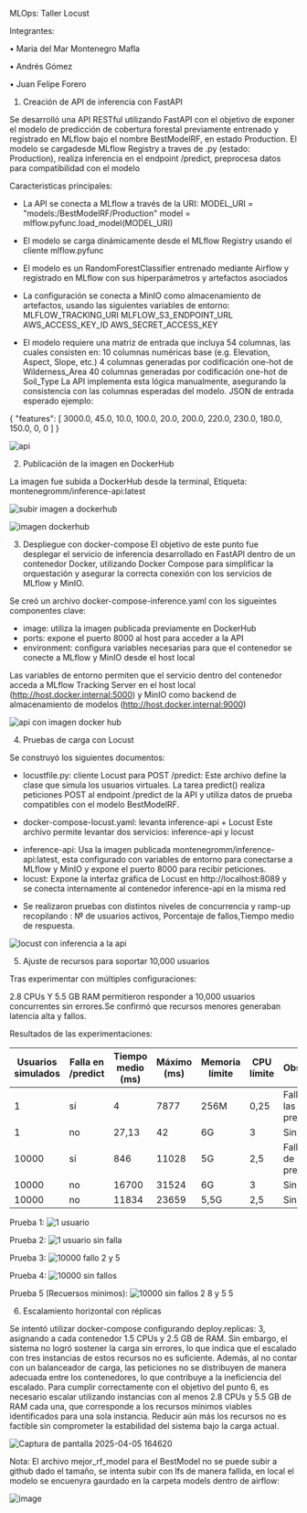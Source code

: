 
MLOps: Taller Locust

Integrantes: 

•	Maria del Mar Montenegro Mafla

•	Andrés Gómez

•	Juan Felipe Forero 

1. Creación de API de inferencia con FastAPI

Se desarrolló una API RESTful utilizando FastAPI con el objetivo de exponer el modelo de predicción de cobertura forestal previamente entrenado y registrado en MLflow bajo el nombre BestModelRF, en estado Production. El modelo se cargadesde MLflow Registry a traves de .py (estado: Production), realiza inferencia en el endpoint /predict, preprocesa datos para compatibilidad con el modelo

Caracteristicas principales:
* La API se conecta a MLflow a través de la URI:
  MODEL_URI = "models:/BestModelRF/Production"
  model = mlflow.pyfunc.load_model(MODEL_URI)

* El modelo se carga dinámicamente desde el MLflow Registry usando el cliente mlflow.pyfunc
* El modelo es un RandomForestClassifier entrenado mediante Airflow y registrado en MLflow con sus hiperparámetros y artefactos asociados
* La configuración se conecta a MinIO como almacenamiento de artefactos, usando las siguientes variables de entorno:
  MLFLOW_TRACKING_URI
  MLFLOW_S3_ENDPOINT_URL
  AWS_ACCESS_KEY_ID
  AWS_SECRET_ACCESS_KEY

* El modelo requiere una matriz de entrada que incluya 54 columnas, las cuales consisten en:
  10 columnas numéricas base (e.g. Elevation, Aspect, Slope, etc.)
  4 columnas generadas por codificación one-hot de Wilderness_Area
  40 columnas generadas por codificación one-hot de Soil_Type
La API implementa esta lógica manualmente, asegurando la consistencia con las columnas esperadas del modelo. JSON de entrada esperado ejemplo:

{
  "features": [
    3000.0, 45.0, 10.0,
    100.0, 20.0, 200.0,
    220.0, 230.0, 180.0, 150.0,
    0, 0
  ]
}

![api](https://github.com/user-attachments/assets/39a21de4-ae01-4e45-a10c-70a791e51a67)


2. Publicación de la imagen en DockerHub

La imagen fue subida a DockerHub desde la terminal, Etiqueta: montenegromm/inference-api:latest

![subir imagen a dockerhub](https://github.com/user-attachments/assets/9433c565-af58-47cb-a672-db819de186f6)

![imagen dockerhub](https://github.com/user-attachments/assets/7282daab-8035-414e-8ad0-d0ce0778cbfc)


3. Despliegue con docker-compose
El objetivo de este punto fue desplegar el servicio de inferencia desarrollado en FastAPI dentro de un contenedor Docker, utilizando Docker Compose para simplificar la orquestación y asegurar la correcta conexión con los servicios de MLflow y MinIO.

Se creó un archivo docker-compose-inference.yaml con los sigueintes componentes clave:

* image: utiliza la imagen publicada previamente en DockerHub
* ports: expone el puerto 8000 al host para acceder a la API
* environment: configura variables necesarias para que el contenedor se conecte a MLflow y MinIO desde el host local
  
Las variables de entorno permiten que el servicio dentro del contenedor acceda a MLflow Tracking Server en el host local (http://host.docker.internal:5000) y MinIO como backend de almacenamiento de modelos (http://host.docker.internal:9000)

![api con imagen docker hub](https://github.com/user-attachments/assets/78b06014-2cad-4c0d-984d-fbcfe6c28e1d)

4. Pruebas de carga con Locust

Se construyó los siguientes documentos:

* locustfile.py: cliente Locust para POST /predict:
Este archivo define la clase que simula los usuarios virtuales. La tarea predict() realiza peticiones POST al endpoint /predict de la API y utiliza datos de prueba compatibles con el modelo BestModelRF.

* docker-compose-locust.yaml: levanta inference-api + Locust
 Este archivo permite levantar dos servicios: inference-api y locust
 - inference-api: Usa la imagen publicada montenegromm/inference-api:latest, esta configurado con variables de entorno para conectarse a MLflow y MinIO y expone el puerto 8000 para recibir peticiones.
 - locust: Expone la interfaz gráfica de Locust en http://localhost:8089 y se conecta internamente al contenedor inference-api en la misma red

* Se realizaron pruebas con distintos niveles de concurrencia y ramp-up recopilando : № de usuarios activos, Porcentaje de fallos,Tiempo medio de respuesta.

![locust con inferencia a la api](https://github.com/user-attachments/assets/d0fef7ac-c342-4055-b72f-877000dc0a0a)

5. Ajuste de recursos para soportar 10,000 usuarios

Tras experimentar con múltiples configuraciones:

2.8 CPUs Y 5.5 GB RAM permitieron responder a 10,000 usuarios concurrentes sin errores.Se confirmó que recursos menores generaban latencia alta y fallos.

Resultados de las experimentaciones:

| Usuarios simulados | Falla en /predict | Tiempo medio (ms) | Máximo (ms) | Memoria límite | CPU límite | Observaciones                        |
|--------------------|-------------------|--------------------|-------------|----------------|------------|--------------------------------------|
| 1                  | sí                | 4                  | 7877        | 256M           | 0,25       | Falla en todas las predicciones      |
| 1                  | no                | 27,13              | 42          | 6G             | 3          | Sin falla                             |
| 10000              | sí                | 846                | 11028       | 5G             | 2,5        | Falla en 34% de predicciones         |
| 10000              | no                | 16700              | 31524       | 6G             | 3          | Sin falla                             |
| 10000              | no                | 11834              | 23659       | 5,5G           | 2,5        | Sin falla                             |


Prueba 1:
![1 usuario](https://github.com/user-attachments/assets/3fbfa13d-c550-4b2e-89e0-7691c8084717)

Prueba 2:
![1 usuario sin falla](https://github.com/user-attachments/assets/2e37c704-07b3-44b5-b133-7c64f926179f)

Prueba 3:
![10000 fallo 2 y 5](https://github.com/user-attachments/assets/313caaee-c064-4287-844e-cd4f17990636)

Prueba 4:
![10000 sin fallos](https://github.com/user-attachments/assets/c1896c1d-221c-4b2c-9daa-d65534777d62)

Prueba 5 (Recuersos minimos): 
![10000 sin fallos 2 8 y 5 5](https://github.com/user-attachments/assets/6dd6b66a-11a6-417f-b4d6-8f8c5cb055a4)

6. Escalamiento horizontal con réplicas

Se intentó utilizar docker-compose configurando deploy.replicas: 3, asignando a cada contenedor 1.5 CPUs y 2.5 GB de RAM. Sin embargo, el sistema no logró sostener la carga sin errores, lo que indica que el escalado con tres instancias de estos recursos no es suficiente. Además, al no contar con un balanceador de carga, las peticiones no se distribuyen de manera adecuada entre los contenedores, lo que contribuye a la ineficiencia del escalado. Para cumplir correctamente con el objetivo del punto 6, es necesario escalar utilizando instancias con al menos 2.8 CPUs y 5.5 GB de RAM cada una, que corresponde a los recursos mínimos viables identificados para una sola instancia. Reducir aún más los recursos no es factible sin comprometer la estabilidad del sistema bajo la carga actual.


![Captura de pantalla 2025-04-05 164620](https://github.com/user-attachments/assets/1b533a29-2525-418e-8cbe-0cd8367b6908)

Nota: El archivo mejor_rf_model para el BestModel no se puede subir a github dado el tamaño, se intenta subir con lfs de manera fallida, en local el modelo se encuenyra gaurdado en la carpeta models dentro de airflow:

![image](https://github.com/user-attachments/assets/aa3dcc8a-54e0-4a86-82e9-d431d1fc12c5)


